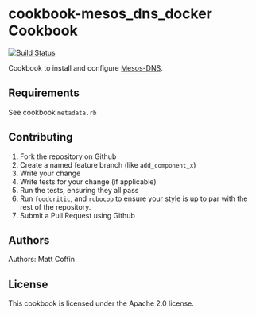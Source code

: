 # cookbook-mesos_dns_docker Cookbook
[![Build Status](https://travis-ci.org/mcoffin/cookbook-mesos_dns_docker.svg?branch=master)](https://travis-ci.org/mcoffin/cookbook-mesos_dns_docker)

Cookbook to install and configure [Mesos-DNS](https://mesosphere.github.io/mesos-dns).

## Requirements
See cookbook `metadata.rb`

## Contributing
1. Fork the repository on Github
2. Create a named feature branch (like `add_component_x`)
3. Write your change
4. Write tests for your change (if applicable)
5. Run the tests, ensuring they all pass
6. Run `foodcritic`, and `rubocop` to ensure your style is up to par with the rest of the repository.
6. Submit a Pull Request using Github

## Authors
Authors: Matt Coffin

## License
This cookbook is licensed under the Apache 2.0 license.
